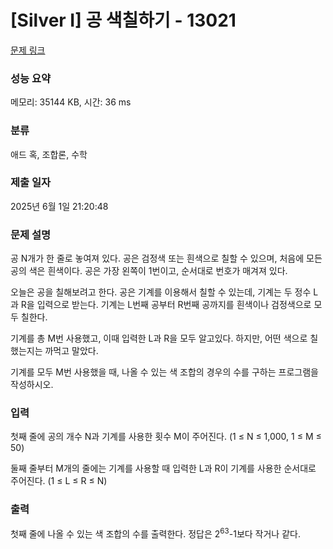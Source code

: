 # [Silver I] 공 색칠하기 - 13021 

[문제 링크](https://www.acmicpc.net/problem/13021) 

### 성능 요약

메모리: 35144 KB, 시간: 36 ms

### 분류

애드 혹, 조합론, 수학

### 제출 일자

2025년 6월 1일 21:20:48

### 문제 설명

<p>공 N개가 한 줄로 놓여져 있다. 공은 검정색 또는 흰색으로 칠할 수 있으며, 처음에 모든 공의 색은 흰색이다. 공은 가장 왼쪽이 1번이고, 순서대로 번호가 매겨져 있다.</p>

<p>오늘은 공을 칠해보려고 한다. 공은 기계를 이용해서 칠할 수 있는데, 기계는 두 정수 L과 R을 입력으로 받는다. 기계는 L번째 공부터 R번째 공까지를 흰색이나 검정색으로 모두 칠한다.</p>

<p>기계를 총 M번 사용했고, 이때 입력한 L과 R을 모두 알고있다. 하지만, 어떤 색으로 칠했는지는 까먹고 말았다. </p>

<p>기계를 모두 M번 사용했을 때, 나올 수 있는 색 조합의 경우의 수를 구하는 프로그램을 작성하시오.</p>

### 입력 

 <p>첫째 줄에 공의 개수 N과 기계를 사용한 횟수 M이 주어진다. (1 ≤ N ≤ 1,000, 1 ≤ M ≤ 50)</p>

<p>둘째 줄부터 M개의 줄에는 기계를 사용할 때 입력한 L과 R이 기계를 사용한 순서대로 주어진다. (1 ≤ L ≤ R ≤ N)</p>

### 출력 

 <p>첫째 줄에 나올 수 있는 색 조합의 수를 출력한다. 정답은 2<sup>63</sup>-1보다 작거나 같다.</p>

